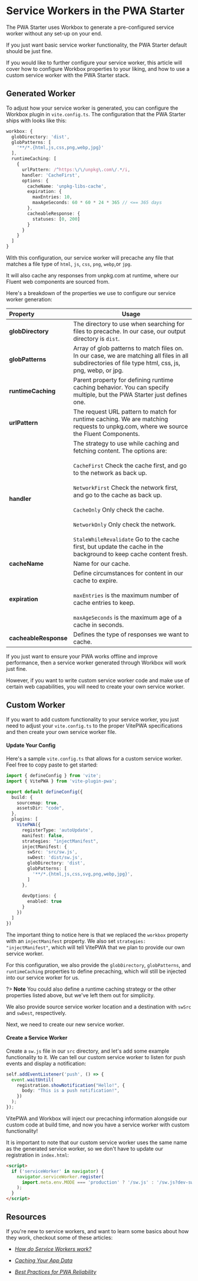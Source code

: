# Service Workers in the PWA Starter

The PWA Starter uses Workbox to generate a pre-configured service worker without any set-up on your end.

If you just want basic service worker functionality, the PWA Starter default should be just fine.

If you would like to further configure your service worker, this article will cover how to configure Workbox properties to your liking, and how to use a custom service worker with the PWA Starter stack.

## Generated Worker

To adjust how your service worker is generated, you can configure the Workbox plugin in `vite.config.ts`. The configuration that the PWA Starter ships with looks like this:

```typescript
workbox: {
  globDirectory: 'dist',
  globPatterns: [
    '**/*.{html,js,css,png,webp,jpg}'
  ],
  runtimeCaching: [
    {
      urlPattern: /^https:\/\/unpkg\.com\/.*/i,
      handler: 'CacheFirst',
      options: {
        cacheName: 'unpkg-libs-cache',
        expiration: {
          maxEntries: 10,
          maxAgeSeconds: 60 * 60 * 24 * 365 // <== 365 days
        },
        cacheableResponse: {
          statuses: [0, 200]
        }
      }
    }
  ]
}
```

With this configuration, our service worker will precache any file that matches a file type of `html`, `js`, `css`, `png`, `webp`,or `jpg`.

It will also cache any responses from unpkg.com at runtime, where our Fluent web components are sourced from.

Here's a breakdown of the properties we use to configure our service worker generation:

| Property |Usage |
| :------|------ |
| **globDirectory** |The directory to use when searching for files to precache. In our case, our output directory is `dist`.|
| **globPatterns** |Array of glob patterns to match files on. In our case, we are matching all files in all subdirectories of file type html, css, js, png, webp, or jpg. |
| **runtimeCaching** | Parent property for defining runtime caching behavior. You can specify multiple, but the PWA Starter just defines one.    |
| **urlPattern** | The request URL pattern to match for runtime caching. We are matching requests to unpkg.com, where we source the Fluent Components.|
| **handler** | The strategy to use while caching and fetching content. The options are: <br><br> `CacheFirst` Check the cache first, and go to the network as back up. <br><br> `NetworkFirst` Check the network first, and go to the cache as back up. <br><br> `CacheOnly` Only check the cache. <br><br> `NetworkOnly` Only check the network. <br><br> `StaleWhileRevalidate` Go to the cache first, but update the cache in the background to keep cache content fresh. |
| **cacheName** | Name for our cache. |
| **expiration** | Define circumstances for content in our cache to expire. <br><br> `maxEntries` is the maximum number of cache entries to keep. <br><br> `maxAgeSeconds` is the maximum age of a cache in seconds. |
| **cacheableResponse** | Defines the type of responses we want to cache. |


If you just want to ensure your PWA works offline and improve performance, then a service worker generated through Workbox will work just fine.

However, if you want to write custom service worker code and make use of certain web capabilities, you will need to create your own service worker.

## Custom Worker

If you want to add custom functionality to your service worker, you just need to adjust your `vite.config.ts` to the proper VitePWA specifications and then create your own service worker file.

#### Update Your Config

Here's a sample `vite.config.ts` that allows for a custom service worker. Feel free to copy paste to get started:

```typescript
import { defineConfig } from 'vite';
import { VitePWA } from 'vite-plugin-pwa';

export default defineConfig({
  build: {
    sourcemap: true,
    assetsDir: "code",
  },
  plugins: [
    VitePWA({
      registerType: 'autoUpdate',
      manifest: false,
      strategies: "injectManifest",
      injectManifest: {
        swSrc: 'src/sw.js',
        swDest: 'dist/sw.js',
        globDirectory: 'dist',
        globPatterns: [
          '**/*.{html,js,css,svg,png,webp,jpg}',
        ]
      },
      
      devOptions: {
        enabled: true
      }
    })
  ]
})
```

The important thing to notice here is that we replaced the `workbox` property with an `injectManifest` property. We also set `strategies: "injectManifest"`, which will tell VitePWA that we plan to provide our own service worker. 

For this configuration, we also provide the `globDirectory`, `globPatterns`, and `runtimeCaching` properties to define precaching, which will still be injected into our service worker for us.

?> **Note** You could also define a runtime caching strategy or the other properties listed above, but we've left them out for simplicity.

We also provide source service worker location and a destination with `swSrc` and `swDest`, respectively.

Next, we need to create our new service worker.

#### Create a Service Worker

Create a `sw.js` file in our `src` directory, and let's add some example functionality to it. We can tell our custom service worker to listen for push events and display a notification:

```typescript
self.addEventListener('push', () => {
  event.waitUntil(
    registration.showNotification("Hello!", {
      body: "This is a push notification!",
    })
  );
});
```

VitePWA and Workbox will inject our precaching information alongside our custom code at build time, and now you have a service worker with custom functionality!

It is important to note that our custom service worker uses the same name as the generated service worker, so we don't have to update our registration in `index.html`:

```html
<script>
  if ('serviceWorker' in navigator) {
    navigator.serviceWorker.register(
      import.meta.env.MODE === 'production' ? '/sw.js' : '/sw.js?dev-sw'
    );
  }
</script>
```

## Resources

If you're new to service workers, and want to learn some basics about how they work, checkout some of these articles:

* [*How do Service Workers work?*](https://microsoft.github.io/win-student-devs/#/30DaysOfPWA/core-concepts/04?id=how-do-service-workers-work)

* [*Caching Your App Data*](https://microsoft.github.io/win-student-devs/#/30DaysOfPWA/advanced-capabilities/05)

* [*Best Practices for PWA Reliability*](https://microsoft.github.io/win-student-devs/#/30DaysOfPWA/platforms-practices/04)